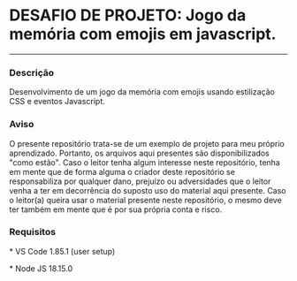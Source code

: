 # DESAFIO DE PROJETO: Jogo da memória com emojis em javascript.

<hr />

### Descrição

<p>
Desenvolvimento de um jogo da memória com emojis usando estilização CSS e eventos Javascript.
</p>


### Aviso

<p>O presente repositório trata-se de um exemplo de projeto para meu próprio aprendizado. Portanto, os arquivos aqui presentes são disponibilizados "como estão". Caso o leitor tenha algum interesse neste repositório, tenha em mente que de forma alguma o criador deste repositório se responsabiliza por qualquer dano, prejuízo ou adversidades que o leitor venha a ter em decorrência do suposto uso do material aqui presente. Caso o leitor(a) queira usar o material presente neste repositório, o mesmo deve ter também em mente que é por sua própria conta e risco.</p>

### Requisitos

<p>* VS Code 1.85.1 (user setup)</p>
<p>* Node JS 18.15.0</p>